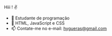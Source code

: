 Hiii !  ✌

- 🔭 Estudante de programação 
- 🌱 HTML, JavaScript e CSS
- 📫 Contate-me no e-mail: hygueras@gmail.com
